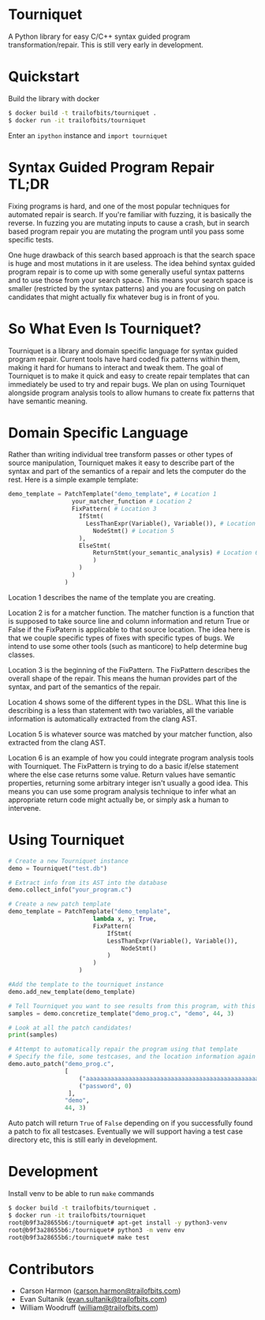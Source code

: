 # Tourniquet

A Python library for easy C/C++ syntax guided program transformation/repair.
This is still very early in development.

# Quickstart

Build the library with docker

```bash
$ docker build -t trailofbits/tourniquet .
$ docker run -it trailofbits/tourniquet
```

Enter an `ipython` instance and `import tourniquet`

# Syntax Guided Program Repair TL;DR

Fixing programs is hard, and one of the most popular techniques for automated repair is search. If you're familiar with 
fuzzing, it is basically the reverse. In fuzzing you are mutating inputs to cause a crash, but in search based program
repair you are mutating the program until you pass some specific tests. 

One huge drawback of this search based approach is that the search space is huge and most mutations in it 
are useless. The idea behind syntax guided program repair is to come up with some generally useful syntax patterns and 
to use those from your search space. This means your search space is smaller (restricted by the syntax patterns) and
you are focusing on patch candidates that might actually fix whatever bug is in front of you. 

# So What Even Is Tourniquet? 

Tourniquet is a library and domain specific language for syntax guided program repair. Current tools have
hard coded fix patterns within them, making it hard for humans to interact and tweak them. The goal of Tourniquet is to
make it quick and easy to create repair templates that can immediately be used to try and repair bugs. We plan on using
Tourniquet alongside program analysis tools to allow humans to create fix patterns that have semantic meaning.  

# Domain Specific Language 

Rather than writing individual tree transform passes or other types of source manipulation, Tourniquet makes it easy to 
describe part of the syntax and part of the semantics of a repair and lets the computer do the rest. Here is a simple 
example template: 

```python
demo_template = PatchTemplate("demo_template", # Location 1 
                  your_matcher_function # Location 2 
                  FixPattern( # Location 3
                    IfStmt(
                      LessThanExpr(Variable(), Variable()), # Location 4 
                        NodeStmt() # Location 5
                    ),   
                    ElseStmt(
                        ReturnStmt(your_semantic_analysis) # Location 6
                        )
                    )
                  )
                )	
``` 

Location 1 describes the name of the template you are creating. 

Location 2 is for a matcher function. The matcher function is a function that is supposed to take source line and column 
information and return True or False if the FixPatern is applicable to that source location. The idea here is that we 
couple specific types of fixes with specific types of bugs. We intend to use some other tools (such as manticore) to 
help determine bug classes.   

Location 3 is the beginning of the FixPattern. The FixPattern describes the overall shape of the repair. This means the
human provides part of the syntax, and part of the semantics of the repair. 

Location 4 shows some of the different types in the DSL. What this line is describing is a less than statement 
with two variables, all the variable information is automatically extracted from the clang AST. 

Location 5 is whatever source was matched by your matcher function, also extracted from the clang AST. 

Location 6 is an example of how you could integrate program analysis tools with Tourniquet. The FixPattern is trying
to do a basic if/else statement where the else case returns some value. Return values have semantic properties, 
returning some arbitrary integer isn't usually a good idea. This means you can use some program analysis technique to 
infer what an appropriate return code might actually be, or simply ask a human to intervene. 

# Using Tourniquet

```python
# Create a new Tourniquet instance 
demo = Tourniquet("test.db") 

# Extract info from its AST into the database 
demo.collect_info("your_program.c") 

# Create a new patch template 
demo_template = PatchTemplate("demo_template", 
                        lambda x, y: True,
                        FixPattern(
                            IfStmt(
                    	    LessThanExpr(Variable(), Variable()),
                      	        NodeStmt()
                            )
                        )
                    )

#Add the template to the tourniquet instance 	
demo.add_new_template(demo_template)

# Tell Tourniquet you want to see results from this program, with this template, matching against some location 
samples = demo.concretize_template("demo_prog.c", "demo", 44, 3)

# Look at all the patch candidates! 
print(samples) 

# Attempt to automatically repair the program using that template
# Specify the file, some testcases, and the location information again 
demo.auto_patch("demo_prog.c",
                [
                    ("aaaaaaaaaaaaaaaaaaaaaaaaaaaaaaaaaaaaaaaaaaaaaaaaaa", 1),
                    ("password", 0)
                 ],
                "demo",
                44, 3)
```

Auto patch will return `True` of `False` depending on if you successfully found a patch to fix all testcases. Eventually
we will support having a test case directory etc, this is still early in development. 

# Development

Install venv to be able to run `make` commands

```bash
$ docker build -t trailofbits/tourniquet .
$ docker run -it trailofbits/tourniquet
root@b9f3a28655b6:/tourniquet# apt-get install -y python3-venv
root@b9f3a28655b6:/tourniquet# python3 -m venv env
root@b9f3a28655b6:/tourniquet# make test
```

# Contributors

* Carson Harmon (carson.harmon@trailofbits.com)
* Evan Sultanik (evan.sultanik@trailofbits.com)
* William Woodruff (william@trailofbits.com)
